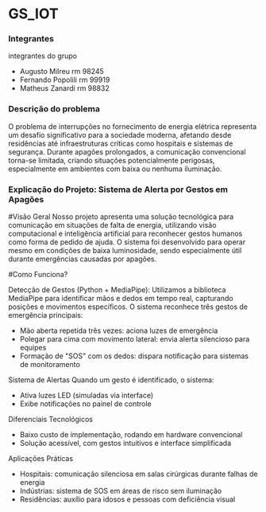 # GS_IOT

### Integrantes
integrantes do grupo

- Augusto Milreu rm 98245
- Fernando Popolili rm 99919
- Matheus Zanardi rm 98832

### Descrição do problema
O problema de interrupções no fornecimento de energia elétrica representa um desafio significativo para a sociedade moderna, afetando desde residências até infraestruturas críticas como hospitais e sistemas de segurança. Durante apagões prolongados, a comunicação convencional torna-se limitada, criando situações potencialmente perigosas, especialmente em ambientes com baixa ou nenhuma iluminação.


### Explicação do Projeto: Sistema de Alerta por Gestos em Apagões

#Visão Geral
Nosso projeto apresenta uma solução tecnológica para comunicação em situações de falta de energia, utilizando visão computacional e inteligência artificial para reconhecer gestos humanos como forma de pedido de ajuda. O sistema foi desenvolvido para operar mesmo em condições de baixa luminosidade, sendo especialmente útil durante emergências causadas por apagões.

#Como Funciona?

Detecção de Gestos (Python + MediaPipe): 
Utilizamos a biblioteca MediaPipe para identificar mãos e dedos em tempo real, capturando posições e movimentos específicos. O sistema reconhece três gestos de emergência principais:

- Mão aberta repetida três vezes: aciona luzes de emergência
- Polegar para cima com movimento lateral: envia alerta silencioso para equipes
- Formação de "SOS" com os dedos: dispara notificação para sistemas de monitoramento


Sistema de Alertas
Quando um gesto é identificado, o sistema:
- Ativa luzes LED (simuladas via interface)
- Exibe notificações no painel de controle

Diferenciais Tecnológicos

- Baixo custo de implementação, rodando em hardware convencional
- Solução acessível, com gestos intuitivos e interface simplificada

Aplicações Práticas
- Hospitais: comunicação silenciosa em salas cirúrgicas durante falhas de energia
- Indústrias: sistema de SOS em áreas de risco sem iluminação
- Residências: auxílio para idosos e pessoas com deficiência visual
